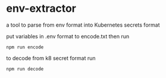 # env-extractor
a tool to parse from env format into Kubernetes secrets format


put variables in .env format to encode.txt then run
```
npm run encode
```

to decode from k8 secret format run

```
npm run decode
```
